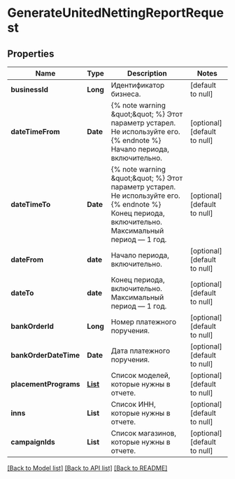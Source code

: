 # GenerateUnitedNettingReportRequest
## Properties

| Name | Type | Description | Notes |
|------------ | ------------- | ------------- | -------------|
| **businessId** | **Long** | Идентификатор бизнеса. | [default to null] |
| **dateTimeFrom** | **Date** | {% note warning \&quot;\&quot; %}  Этот параметр устарел. Не используйте его.  {% endnote %}  Начало периода, включительно.  | [optional] [default to null] |
| **dateTimeTo** | **Date** | {% note warning \&quot;\&quot; %}  Этот параметр устарел. Не используйте его.  {% endnote %}  Конец периода, включительно. Максимальный период — 1 год.  | [optional] [default to null] |
| **dateFrom** | **date** | Начало периода, включительно. | [optional] [default to null] |
| **dateTo** | **date** | Конец периода, включительно. Максимальный период — 1 год. | [optional] [default to null] |
| **bankOrderId** | **Long** | Номер платежного поручения. | [optional] [default to null] |
| **bankOrderDateTime** | **Date** | Дата платежного поручения. | [optional] [default to null] |
| **placementPrograms** | [**List**](PlacementType.md) | Список моделей, которые нужны в отчете.  | [optional] [default to null] |
| **inns** | **List** | Список ИНН, которые нужны в отчете. | [optional] [default to null] |
| **campaignIds** | **List** | Список магазинов, которые нужны в отчете. | [optional] [default to null] |

[[Back to Model list]](../README.md#documentation-for-models) [[Back to API list]](../README.md#documentation-for-api-endpoints) [[Back to README]](../README.md)

